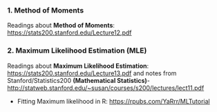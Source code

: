 
### 1. Method of Moments
Readings about **Method of Moments**: https://stats200.stanford.edu/Lecture12.pdf

### 2. Maximum Likelihood Estimation (MLE)
Readings about **Maximum Likelihood Estimation**: https://stats200.stanford.edu/Lecture13.pdf and notes from Stanford/Statistics200 **(Mathematical Statistics)**- http://statweb.stanford.edu/~susan/courses/s200/lectures/lect11.pdf
* Fitting Maximum likelihood in R: https://rpubs.com/YaRrr/MLTutorial

